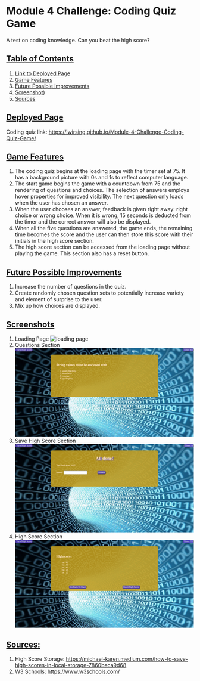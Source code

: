 # Module 4 Challenge: Coding Quiz Game
A test on coding knowledge. Can you beat the high score?

## <u>Table of Contents</u>
1. [Link to Deployed Page](#deployed-page)
2. [Game Features](#game-features)
3. [Future Possible Improvements](#future-possible-improvements)
4. [Screenshot](#screenshots))
5. [Sources](#sources) 

## <u>Deployed Page</u>

Coding quiz link: https://iwirsing.github.io/Module-4-Challenge-Coding-Quiz-Game/ 

## <u>Game Features</u> 
1. The coding quiz begins at the loading page with the timer set at 75. It has a background picture with 0s and 1s to reflect computer language.
2. The start game begins the game with a countdown from 75 and the rendering of questions and choices. The selection of answers employs hover properties for improved visibility. The next question only loads when the user has chosen an answer.
3. When the user chooses an answer, feedback is given right away: right choice or wrong choice. When it is wrong, 15 seconds is deducted from the timer and the correct answer will also be displayed.
4. When all the five questions are answered, the game ends, the remaining time becomes the score and the user can then store this score with their initials in the high score section. 
5. The high score section can be accessed from the loading page without playing the game. This section also has a reset button.

## <u>Future Possible Improvements</u>
1. Increase the number of questions in the quiz.
2. Create randomly chosen question sets to potentially increase variety and element of surprise to the user.
3. Mix up how choices are displayed.


## <u>Screenshots</u>
1. Loading Page
![loading page](./Assets/images/loading%20page.png)
2. Questions Section
![questions page](./Assets/images/question%20page.png)
3. Save High Score Section
![save high score section](./Assets/images/save%20high%20score%20section.png)
3. High Score Section
![high score](./Assets/images/high%20score%20page.png)

## <u>Sources:</u>

1. High Score Storage: https://michael-karen.medium.com/how-to-save-high-scores-in-local-storage-7860baca9d68
2. W3 Schools: https://www.w3schools.com/

